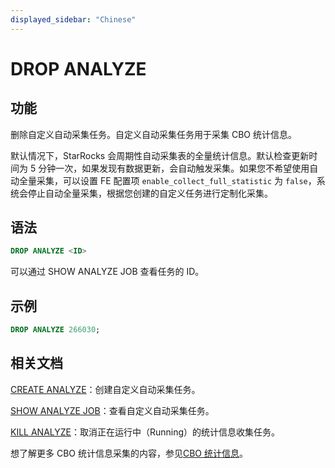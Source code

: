 ```yaml
---
displayed_sidebar: "Chinese"
---
```


# DROP ANALYZE

## 功能

删除自定义自动采集任务。自定义自动采集任务用于采集 CBO 统计信息。

默认情况下，StarRocks 会周期性自动采集表的全量统计信息。默认检查更新时间为 5 分钟一次，如果发现有数据更新，会自动触发采集。如果您不希望使用自动全量采集，可以设置 FE 配置项 `enable_collect_full_statistic` 为 `false`，系统会停止自动全量采集，根据您创建的自定义任务进行定制化采集。

## 语法

```SQL
DROP ANALYZE <ID>
```

可以通过 SHOW ANALYZE JOB 查看任务的 ID。

## 示例

```SQL
DROP ANALYZE 266030;
```

## 相关文档

[CREATE ANALYZE](../data-definition/CREATE_ANALYZE.md)：创建自定义自动采集任务。

[SHOW ANALYZE JOB](../data-definition/SHOW_ANALYZE_JOB.md)：查看自定义自动采集任务。

[KILL ANALYZE](../data-definition/KILL_ANALYZE.md)：取消正在运行中（Running）的统计信息收集任务。

想了解更多 CBO 统计信息采集的内容，参见[CBO 统计信息](../../../using_starrocks/Cost_based_optimizer.md)。
